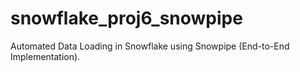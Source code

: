 # snowflake_proj6_snowpipe
Automated Data Loading in Snowflake using Snowpipe (End-to-End Implementation).
